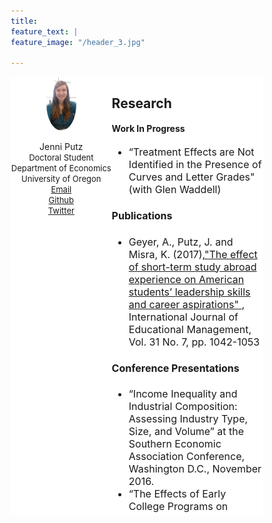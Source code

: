 ```yaml
---
title: 
feature_text: | 
feature_image: "/header_3.jpg" 

---
```


<html>
<head>
<meta name="viewport" content="width=device-width, initial-scale=1">
<script src="https://kit.fontawesome.com/4ddc2e813a.js" crossorigin="anonymous"></script>
<style>
img {
  border-radius: 50%;
}

li
{
padding-vertical: .6em;
}	
</style>
   
<style>
button {
     width: 50%;
     height: 50%;
}
	
* {
  box-sizing: border-box;
}
	

/* Create two unequal columns that floats next to each other */
.column {
  float: left;
  padding: 0px;
  height: 700px; 
}

.left {
  width: 40%;
}

.right {
  width: 60%;
}

/* Clear floats after the columns */
.row:after {
  content: "";
  display: table;
  clear: both;
}
</style>
</head>
<body>


<div class="row" align="left">
  <div class="column left" align = "center" style="background-color:#ffffff;">
     <img src="/headshot.jpg" style="width:30%">
     <p style="text-align:center">Jenni Putz <br />
  <font size="2"> Doctoral Student <br /> Department of Economics <br /> University of Oregon <br />	  
   <i class="fas fa-envelope"></i> <a href="mailto:jputz@uoregon.edu">    Email</a><br />
   <i class="fab fa-github-square"></i><a href="https://github.com/jenni-putz">    Github</a><br />
   <i class="fab fa-twitter-square"></i><a href="https://twitter.com/pootzie_xoxo">    Twitter</a>
   </font></p>
  </div>
  <div class="column right" style="background-color:#ffffff;">
    <h2> Research </h2>
      <h4> Work In Progress </h4>
	 <font size="3">
        <ul>
          <li> “Treatment Effects are Not Identified in the Presence of Curves and Letter Grades" (with Glen Waddell) </li>
        </ul>
        <h4> Publications </h4>
        <ul> 
          <li> Geyer, A., Putz, J. and Misra, K. (2017),<a href = "https://www.emerald.com/insight/content/doi/10.1108/IJEM-10-2016-0203/full/html">"The effect of short-term study abroad experience on American students’ leadership skills and career aspirations" </a> , International Journal of Educational Management, Vol. 31 No. 7, pp. 1042-1053 </li>
      </ul>
        <h4> Conference Presentations </h4>
        <ul>
          <li>  “Income Inequality and Industrial Composition: Assessing Industry Type, Size, and Volume” at the Southern Economic Association Conference, Washington D.C., November 2016. </li>
          <li> “The Effects of Early College Programs on Students’ Post-Secondary Academic Performance” at the Southern Economic Association Conference, Washington D.C., November 2016. </li>
          <li> “Income Inequality and Industrial Composition: Assessing Industry Type, Size, and Volume” at the Western Economic Association International Conference, Portland, Oregon, July 2016.</li>
          <li> “The Effect of Short-Term Study Abroad Experience on Students’ Leadership Skills and Career Aspirations” at the Academy of Economics and Finance Conference, Pensacola Beach, Florida, February 2016. </li>
          <li> “A Symbiotic Relationship?: The Ethics of First Year Writing’s Role in Tutor Training” at the East Central Writing Center Association Conference, South Bend, Indiana, March 2015.</li>
        </ul>
</font>
  </div>
</div>
</body>
</html>

